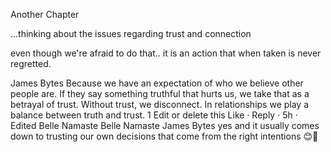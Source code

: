 Another Chapter

...thinking about the issues regarding trust and connection

even though we're afraid to do that.. it is an action that when taken is never regretted.

James Bytes Because we have an expectation of who we believe other people are. If they say something truthful that hurts us, we take that as a betrayal of trust. Without trust, we disconnect.
In relationships we play a balance between truth and trust.
1
Edit or delete this
Like
 · Reply · 5h · Edited
Belle Namaste
Belle Namaste James Bytes yes and it usually comes down to trusting our own decisions that come from the right intentions 😊💚

<!--
I want to live in a world where we are not afraid of each other. Where we aren’t afraid of saying the wrong thing to someone else. Where we aren’t afraid to look each other in the eyes for five minutes, where one’s touch isn’t scary. Where we see each person as ourself.
A world where you don’t second question another’s motives or intentions.
We are all so alienated from one another, sharaing only what we think is safe to be shared, only what we think will be seen as okay or that conforms to what we perceive as strong or adult or powerful or right …
-->
